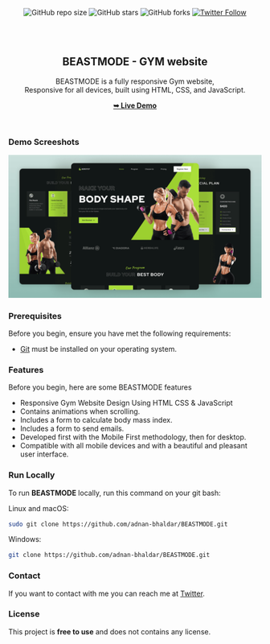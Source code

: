 <div align="center">
  
  ![GitHub repo size](https://img.shields.io/github/repo-size/adnan-bhaldar/BEASTMODE)
  ![GitHub stars](https://img.shields.io/github/stars/adnan-bhaldar/BEASTMODE?style=social)
  ![GitHub forks](https://img.shields.io/github/forks/adnan-bhaldar/BEASTMODE?style=social)
[![Twitter Follow](https://img.shields.io/twitter/follow/Adnan__Bhaldar_?style=social)](https://twitter.com/intent/follow?screen_name=Adnan__Bhaldar)

  <br />
  <br />

  <h2 align="center">BEASTMODE - GYM website</h2>

  BEASTMODE is a fully responsive Gym website, <br />Responsive for all devices, built using HTML, CSS, and JavaScript.

   <a href="https://adnan-bhaldar.github.io/BEASTMODE" target="_blank"><strong>➥ Live Demo</strong></a>

</div>

<br />

### Demo Screeshots

![BEASTMODE Desktop Demo](./preview.png "Desktop Demo")

### Prerequisites

Before you begin, ensure you have met the following requirements:

* [Git](https://git-scm.com/downloads "Download Git") must be installed on your operating system.

### Features
Before you begin, here are some BEASTMODE features
- Responsive Gym Website Design Using HTML CSS & JavaScript
- Contains animations when scrolling.
- Includes a form to calculate body mass index.
- Includes a form to send emails.
- Developed first with the Mobile First methodology, then for desktop.
- Compatible with all mobile devices and with a beautiful and pleasant user interface.


### Run Locally

To run **BEASTMODE** locally, run this command on your git bash:

Linux and macOS:

```bash
sudo git clone https://github.com/adnan-bhaldar/BEASTMODE.git
```

Windows:

```bash
git clone https://github.com/adnan-bhaldar/BEASTMODE.git
```

### Contact

If you want to contact with me you can reach me at [Twitter](https://www.twitter.com/Adnan__Bhaldar).

### License

This project is **free to use** and does not contains any license.
